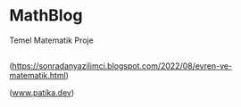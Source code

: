 # MathBlog
Temel Matematik Proje
##
(https://sonradanyazilimci.blogspot.com/2022/08/evren-ve-matematik.html)

(www.patika.dev)
